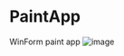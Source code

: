 # PaintApp
WinForm paint app
![image](https://github.com/ViktoriiaMos/PaintApp/assets/73798050/4c13a83b-55f7-42ef-a8e7-363e2ebd8c70)
